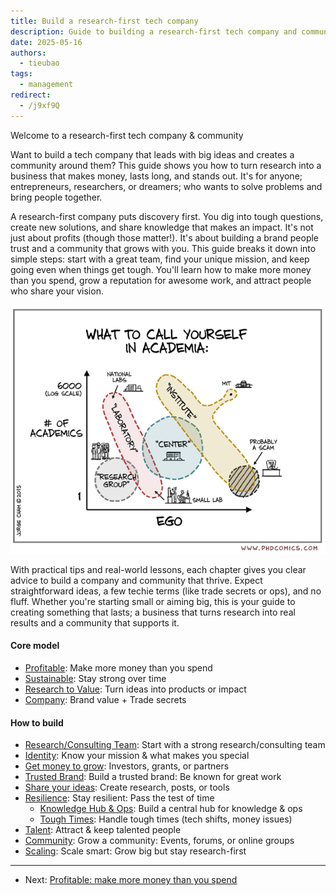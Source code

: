 ```yaml
---
title: Build a research-first tech company
description: Guide to building a research-first tech company and community by turning ideas into impact, building a trusted brand, and fostering growth.
date: 2025-05-16
authors:
  - tieubao
tags:
  - management
redirect:
  - /j9xf9Q
---
```


Welcome to a research-first tech company & community

Want to build a tech company that leads with big ideas and creates a community around them? This guide shows you how to turn research into a business that makes money, lasts long, and stands out. It's for anyone; entrepreneurs, researchers, or dreamers; who wants to solve problems and bring people together.

A research-first company puts discovery first. You dig into tough questions, create new solutions, and share knowledge that makes an impact. It's not just about profits (though those matter!). It's about building a brand people trust and a community that grows with you. This guide breaks it down into simple steps: start with a great team, find your unique mission, and keep going even when things get tough. You'll learn how to make more money than you spend, grow a reputation for awesome work, and attract people who share your vision.

![](assets/phd051815s.gif)

With practical tips and real-world lessons, each chapter gives you clear advice to build a company and community that thrive. Expect straightforward ideas, a few techie terms (like trade secrets or ops), and no fluff. Whether you're starting small or aiming big, this is your guide to creating something that lasts; a business that turns research into real results and a community that supports it.

#### Core model

- [Profitable](profitable.md): Make more money than you spend
- [Sustainable](sustainable.md): Stay strong over time
- [Research to Value](research-value.md): Turn ideas into products or impact
- [Company](company.md): Brand value + Trade secrets

#### How to build

- [Research/Consulting Team](research-consulting.md): Start with a strong research/consulting team
- [Identity](identity.md): Know your mission & what makes you special
- [Get money to grow](funding.md): Investors, grants, or partners
- [Trusted Brand](brand.md): Build a trusted brand: Be known for great work
- [Share your ideas](sharing-ideas.md): Create research, posts, or tools
- [Resilience](resilience.md): Stay resilient: Pass the test of time
  - [Knowledge Hub & Ops](knowledge-hub.md): Build a central hub for knowledge & ops
  - [Tough Times](tough-times.md): Handle tough times (tech shifts, money issues)
- [Talent](talent.md): Attract & keep talented people
- [Community](community.md): Grow a community: Events, forums, or online groups
- [Scaling](scaling.md): Scale smart: Grow big but stay research-first

---

- Next: [Profitable: make more money than you spend](profitable.md)
